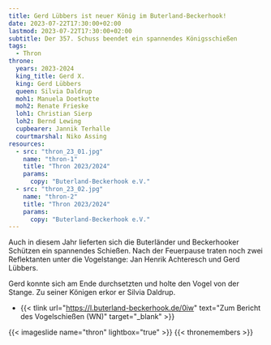 ```yaml
---
title: Gerd Lübbers ist neuer König im Buterland-Beckerhook!
date: 2023-07-22T17:30:00+02:00
lastmod: 2023-07-22T17:30:00+02:00
subtitle: Der 357. Schuss beendet ein spannendes Königsschießen
tags:
  - Thron
throne:
  years: 2023-2024
  king_title: Gerd X.
  king: Gerd Lübbers
  queen: Silvia Daldrup
  moh1: Manuela Doetkotte
  moh2: Renate Frieske
  loh1: Christian Sierp
  loh2: Bernd Lewing
  cupbearer: Jannik Terhalle
  courtmarshal: Niko Assing
resources:
  - src: "thron_23_01.jpg"
    name: "thron-1"
    title: "Thron 2023/2024"
    params:
      copy: "Buterland-Beckerhook e.V."
  - src: "thron_23_02.jpg"
    name: "thron-2"
    title: "Thron 2023/2024"
    params:
      copy: "Buterland-Beckerhook e.V."
---
```


Auch in diesem Jahr lieferten sich die Buterländer und Beckerhooker Schützen
ein spannendes Schießen.
Nach der Feuerpause traten noch zwei Reflektanten unter die Vogelstange:
Jan Henrik Achteresch und Gerd Lübbers.<!--more-->

Gerd konnte sich am Ende durchsetzten und holte den Vogel von der Stange. Zu seiner Königen erkor er Silvia Daldrup.

- {{< tlink url="https://l.buterland-beckerhook.de/0iw" text="Zum Bericht des Vogelschießen (WN)" target="_blank" >}}

{{< imageslide name="thron" lightbox="true" >}}
{{< thronemembers >}}
